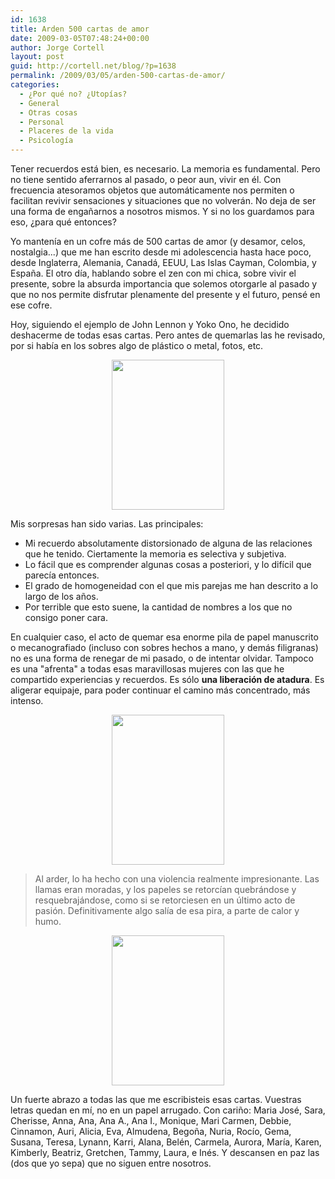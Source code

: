 ```yaml
---
id: 1638
title: Arden 500 cartas de amor
date: 2009-03-05T07:48:24+00:00
author: Jorge Cortell
layout: post
guid: http://cortell.net/blog/?p=1638
permalink: /2009/03/05/arden-500-cartas-de-amor/
categories:
  - ¿Por qué no? ¿Utopías?
  - General
  - Otras cosas
  - Personal
  - Placeres de la vida
  - Psicología
---
```

Tener recuerdos está bien, es necesario. La memoria es fundamental. Pero no tiene sentido aferrarnos al pasado, o peor aun, vivir en él. Con frecuencia atesoramos objetos que automáticamente nos permiten o facilitan revivir sensaciones y situaciones que no volverán. No deja de ser una forma de engañarnos a nosotros mismos. Y si no los guardamos para eso, ¿para qué entonces?

Yo mantenía en un cofre más de 500 cartas de amor (y desamor, celos, nostalgia...) que me han escrito desde mi adolescencia hasta hace poco, desde Inglaterra, Alemania, Canadá, EEUU, Las Islas Cayman, Colombia, y España. El otro día, hablando sobre el zen con mi chica, sobre vivir el presente, sobre la absurda importancia que solemos otorgarle al pasado y que no nos permite disfrutar plenamente del presente y el futuro, pensé en ese cofre. 

Hoy, siguiendo el ejemplo de John Lennon y Yoko Ono, he decidido deshacerme de todas esas cartas. Pero antes de quemarlas las he revisado, por si había en los sobres algo de plástico o metal, fotos, etc.

<p style="text-align: center">
  <img class="aligncenter" title="cartas en chimenea" src="http://farm4.static.flickr.com/3398/3328830201_47ef7d40ec_m.jpg" alt="" width="180" height="240" />
</p>

Mis sorpresas han sido varias. Las principales:

  * Mi recuerdo absolutamente distorsionado de alguna de las relaciones que he tenido. Ciertamente la memoria es selectiva y subjetiva.
  * Lo fácil que es comprender algunas cosas a posteriori, y lo difícil que parecía entonces.
  * El grado de homogeneidad con el que mis parejas me han descrito a lo largo de los años.
  * Por terrible que esto suene, la cantidad de nombres a los que no consigo poner cara.

En cualquier caso, el acto de quemar esa enorme pila de papel manuscrito o mecanografiado (incluso con sobres hechos a mano, y demás filigranas) no es una forma de renegar de mi pasado, o de intentar olvidar. Tampoco es una "afrenta" a todas esas maravillosas mujeres con las que he compartido experiencias y recuerdos. Es sólo **una liberación de atadura**. Es aligerar equipaje, para poder continuar el camino más concentrado, más intenso.

<p style="text-align: center">
  <img class="aligncenter" title="arden" src="http://farm4.static.flickr.com/3558/3328834151_551fbf5676_m.jpg" alt="" width="180" height="240" />
</p>

> Al arder, lo ha hecho con una violencia realmente impresionante. Las llamas eran moradas, y los papeles se retorcían quebrándose y resquebrajándose, como si se retorciesen en un último acto de pasión. Definitivamente algo salía de esa pira, a parte de calor y humo.

<p style="text-align: center">
  <img class="aligncenter" title="Pira" src="http://farm4.static.flickr.com/3375/3329671720_3854f96c07_m.jpg" alt="" width="180" height="240" />
</p>

Un fuerte abrazo a todas las que me escribisteis esas cartas. Vuestras letras quedan en mí, no en un papel arrugado. Con cariño: Maria José, Sara, Cherisse, Anna, Ana, Ana A., Ana I., Monique, Mari Carmen, Debbie, Cinnamon, Auri, Alicia, Eva, Almudena, Begoña, Nuria, Rocío, Gema, Susana, Teresa, Lynann, Karri, Alana, Belén, Carmela, Aurora, María, Karen, Kimberly, Beatriz, Gretchen, Tammy, Laura, e Inés. Y descansen en paz las (dos que yo sepa) que no siguen entre nosotros.